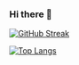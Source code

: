 ### Hi there 👋

[![GitHub Streak](http://github-readme-streak-stats.herokuapp.com?user=JoaoHenz&theme=dark)](https://git.io/streak-stats)

[![Top Langs](https://github-readme-stats.vercel.app/api/top-langs/?username=JoaoHenz&theme=dark)](https://github.com/anuraghazra/github-readme-stats)


<!--
**JoaoHenz/JoaoHenz** is a ✨ _special_ ✨ repository because its `README.md` (this file) appears on your GitHub profile.

Here are some ideas to get you started:

- 🔭 I’m currently working on ...
- 🌱 I’m currently learning ...
- 👯 I’m looking to collaborate on ...
- 🤔 I’m looking for help with ...
- 💬 Ask me about ...
- 📫 How to reach me: ...
- 😄 Pronouns: ...
- ⚡ Fun fact: ...
-->
